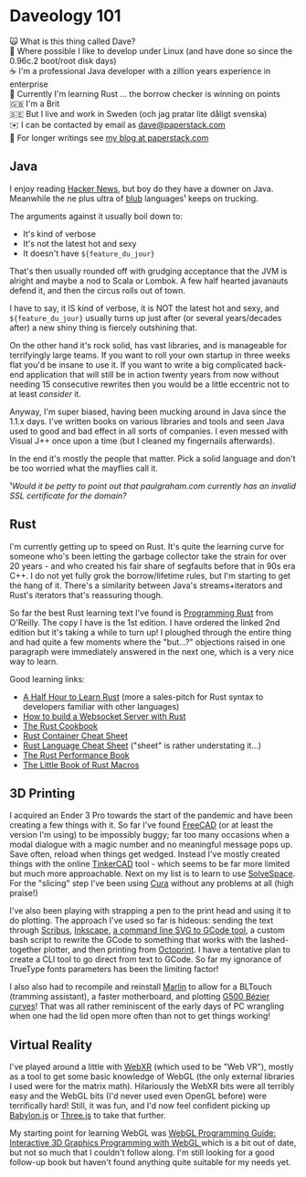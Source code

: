 # Daveology 101

🙀️ What is this thing called Dave?\
🐧️ Where possible I like to develop under Linux (and have done so since the 0.96c.2 boot/root disk days)\
☕️ I'm a professional Java developer with a zillion years experience in enterprise\
🦀️ Currently I'm learning Rust ... the borrow checker is winning on points\
🇬🇧️ I'm a Brit\
🇸🇪️ But I live and work in Sweden (och jag pratar lite dåligt svenska)\
✉️ I can be contacted by email as dave@paperstack.com\
📜️ For longer writings see [my blog at paperstack.com](https://paperstack.com/)

## Java

I enjoy reading [Hacker News](https://news.ycombinator.com), but boy do they have a downer on Java. Meanwhile the ne plus ultra of [blub](http://www.paulgraham.com/avg.html) languages¹ keeps on trucking.

The arguments against it usually boil down to:

  * It's kind of verbose
  * It's not the latest hot and sexy
  * It doesn't have `${feature_du_jour}`

That's then usually rounded off with grudging acceptance that the JVM is alright and maybe a nod to Scala or Lombok. A few half hearted javanauts defend it, and then the circus rolls out of town.

I have to say, it IS kind of verbose, it is NOT the latest hot and sexy, and `${feature_du_jour}` usually turns up just after (or several years/decades after) a new shiny thing is fiercely outshining that.

On the other hand it's rock solid, has vast libraries, and is manageable for terrifyingly large teams. If you want to roll your own startup in three weeks flat you'd be insane to use it. If you want to write a big complicated back-end application that will still be in action twenty years from now without needing 15 consecutive rewrites then you would be a little eccentric not to at least *consider* it.

Anyway, I'm super biased, having been mucking around in Java since the 1.1.x days. I've written books on various libraries and tools and seen Java used to good and bad effect in all sorts of companies. I even messed with Visual J++ once upon a time (but I cleaned my fingernails afterwards).

In the end it's mostly the people that matter. Pick a solid language and don't be too worried what the mayflies call it.

¹*Would it be petty to point out that paulgraham.com currently has an invalid SSL certificate for the domain?*

## Rust

I'm currently getting up to speed on Rust. It's quite the learning curve for someone who's been letting the garbage collector take the strain for over 20 years - and who created his fair share of segfaults before that in 90s era C++. I do not yet fully grok the borrow/lifetime rules, but I'm starting to get the hang of it. There's a similarity between Java's streams+iterators and Rust's iterators that's reassuring though.

So far the best Rust learning text I've found is [Programming Rust](https://www.oreilly.com/library/view/programming-rust-2nd/9781492052586/) from O'Reilly. The copy I have is the 1st edition. I have ordered the linked 2nd edition but it's taking a while to turn up! I ploughed through the entire thing and had quite a few moments where the "but...?" objections raised in one paragraph were immediately answered in the next one, which is a very nice way to learn.

Good learning links:

  * [A Half Hour to Learn Rust](https://fasterthanli.me/articles/a-half-hour-to-learn-rust) (more a sales-pitch for Rust syntax to developers familiar with other languages)
  * [How to build a Websocket Server with Rust](https://blog.logrocket.com/how-to-build-a-websocket-server-with-rust/)
  * [The Rust Cookbook](https://rust-lang-nursery.github.io/rust-cookbook/about.html)
  * [Rust Container Cheat Sheet](https://docs.google.com/presentation/d/1q-c7UAyrUlM-eZyTo1pd8SZ0qwA_wYxmPZVOQkoDmH4/edit#slide=id.p)
  * [Rust Language Cheat Sheet](https://cheats.rs/) ("sheet" is rather understating it...)
  * [The Rust Performance Book](https://nnethercote.github.io/perf-book/title-page.html)
  * [The Little Book of Rust Macros](https://veykril.github.io/tlborm/introduction.html)

## 3D Printing

I acquired an Ender 3 Pro towards the start of the pandemic and have been creating a few things with it. So far I've found [FreeCAD](https://www.freecadweb.org/) (or at least the version I'm using) to be impossibly buggy; far too many occasions when a modal dialogue with a magic number and no meaningful message pops up. Save often, reload when things get wedged. Instead I've mostly created things with the online [TinkerCAD](https://www.tinkercad.com/) tool - which seems to be far more limited but much more approachable. Next on my list is to learn to use [SolveSpace](https://solvespace.com/index.pl). For the "slicing" step I've been using [Cura](https://ultimaker.com/software/ultimaker-cura) without any problems at all (high praise!)

I've also been playing with strapping a pen to the print head and using it to do plotting. The approach I've used so far is hideous: sending the text through [Scribus](https://www.scribus.net/), [Inkscape](https://inkscape.org/), [a command line SVG to GCode tool](https://github.com/sameer/svg2gcode), a custom bash script to rewrite the GCode to something that works with the lashed-together plotter, and then printing from [Octoprint](https://octoprint.org/). I have a tentative plan to create a CLI tool to go direct from text to GCode. So far my ignorance of TrueType fonts parameters has been the limiting factor!

I also also had to recompile and reinstall [Marlin](https://marlinfw.org/) to allow for a BLTouch (tramming assistant), a faster motherboard, and plotting [G500 Bézier curves](https://marlinfw.org/docs/gcode/G005.html)! That was all rather reminiscent of the early days of PC wrangling when one had the lid open more often than not to get things working!

## Virtual Reality

I've played around a little with [WebXR](https://immersiveweb.dev/) (which used to be "Web VR"), mostly as a tool to get some basic knowledge of WebGL (the only external libraries I used were for the matrix math). Hilariously the WebXR bits were all terribly easy and the WebGL bits (I'd never used even OpenGL before) were terrifically hard! Still, it was fun, and I'd now feel confident picking up [Babylon.js](https://www.babylonjs.com/) or [Three.js](https://threejs.org/) to take that further.

My starting point for learning WebGL was [WebGL Programming Guide: Interactive 3D Graphics Programming with WebGL ](https://www.goodreads.com/en/book/show/16269927-webgl-programming-guide) which is a bit out of date, but not so much that I couldn't follow along. I'm still looking for a good follow-up book but haven't found anything quite suitable for my needs yet.
	
